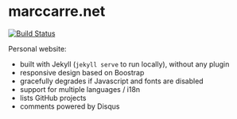 marccarre.net
=============

[![Build Status](https://travis-ci.org/marccarre/marccarre.net.svg?branch=master)](https://travis-ci.org/marccarre/marccarre.net)

Personal website:
* built with Jekyll (`jekyll serve` to run locally), without any plugin
* responsive design based on Boostrap
* gracefully degrades if Javascript and fonts are disabled
* support for multiple languages / i18n
* lists GitHub projects
* comments powered by Disqus
